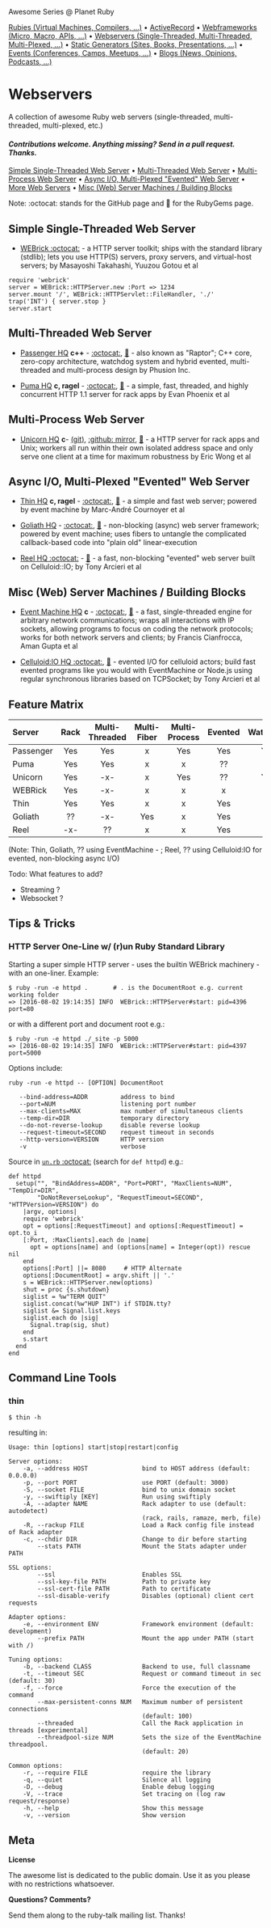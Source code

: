 Awesome Series @ Planet Ruby

[Rubies (Virtual Machines, Compilers, ...)](https://github.com/planetruby/awesome-rubies) • 
[ActiveRecord](https://github.com/planetruby/awesome-activerecord)  •
[Webframeworks (Micro, Macro, APIs, ...)](https://github.com/planetruby/awesome-webframeworks) •
[Webservers (Single-Threaded, Multi-Threaded, Multi-Plexed, ...)](https://github.com/planetruby/awesome-webservers) •
[Static Generators (Sites, Books, Presentations, ...)](https://github.com/planetruby/awesome-staticgen) •
[Events (Conferences, Camps, Meetups, ...)](https://github.com/planetruby/awesome-events) •
[Blogs (News, Opinions, Podcasts, ...)](https://github.com/planetruby/awesome-blogs)


# Webservers

A collection of awesome Ruby web servers (single-threaded, multi-threaded, multi-plexed, etc.)

#### _Contributions welcome. Anything missing? Send in a pull request. Thanks._

[Simple Single-Threaded Web Server](#simple-single-threaded-web-server) •
[Multi-Threaded Web Server](#multi-threaded-web-server) •
[Multi-Process Web Server](#multi-process-web-server) •
[Async I/O, Multi-Plexed "Evented" Web Server](#async-io-multi-plexed-evented-web-server) •
[More Web Servers](#more-web-servers) •
[Misc (Web) Server Machines / Building Blocks](#mics-web-server-machines)

Note: :octocat: stands for the GitHub page and :gem: for the RubyGems page.



## Simple Single-Threaded Web Server

- [WEBrick :octocat:](https://github.com/ruby/ruby/blob/trunk/lib/webrick.rb) - a HTTP server toolkit; ships with the standard library (stdlib); lets you use HTTP(S) servers, proxy servers, and virtual-host servers; by Masayoshi Takahashi, Yuuzou Gotou et al

~~~
require 'webrick'
server = WEBrick::HTTPServer.new :Port => 1234
server.mount '/', WEBrick::HTTPServlet::FileHandler, './'
trap('INT') { server.stop }
server.start
~~~


## Multi-Threaded Web Server

- [Passenger HQ](https://www.phusionpassenger.com) **c++** - [:octocat:](https://github.com/phusion/passenger), [:gem:](https://rubygems.org/gems/passenger) - also known as "Raptor"; C++ core, zero-copy architecture, watchdog system and hybrid evented, multi-threaded and multi-process design by Phusion Inc.

- [Puma HQ](http://puma.io) **c, ragel** - [:octocat:](https://github.com/puma/puma), [:gem:](https://rubygems.org/gems/puma) - a simple, fast, threaded, and highly concurrent HTTP 1.1 server for rack apps by Evan Phoenix et al


## Multi-Process Web Server

- [Unicorn HQ](http://unicorn.bogomips.org) **c**- [(git)](http://bogomips.org/unicorn.git), [:github: mirror](https://github.com/defunkt/unicorn), [:gem:](https://rubygems.org/gems/unicorn) - a HTTP server for rack apps and Unix; workers all run within their own isolated address space and only serve one client at a time for maximum robustness by Eric Wong et al


## Async I/O, Multi-Plexed "Evented" Web Server 

- [Thin HQ](http://code.macournoyer.com/thin) **c, ragel** - [:octocat:](https://github.com/macournoyer/thin), [:gem:](https://rubygems.org/gems/thin) - a simple and fast web server; powered by event machine by Marc-André Cournoyer et al

- [Goliath HQ](http://goliath.io) - [:octocat:](https://github.com/postrank-labs/goliath), [:gem:](https://rubygems.org/gems/goliath) - non-blocking (async) web server framework; powered by event machine; uses fibers to untangle the complicated callback-based code into "plain old" linear-execution

- [Reel HQ :octocat:](https://github.com/celluloid/reel) - [:gem:](https://rubygems.org/gems/reel) -  a fast, non-blocking "evented" web server built on Celluloid::IO; by Tony Arcieri et al


## Misc (Web) Server Machines / Building Blocks

- [Event Machine HQ](http://rubyeventmachine.com) **c** - [:octocat:](https://github.com/eventmachine/eventmachine), [:gem:](https://rubygems.org/gems/eventmachine) -  a fast, single-threaded engine for arbitrary network communications; wraps all interactions with IP sockets, allowing programs  to focus on coding the network protocols; works for both network servers and clients; by Francis Cianfrocca, Aman Gupta et al

- [Celluloid:IO HQ :octocat:](https://github.com/celluloid/celluloid-io), [:gem:](https://rubygems.org/gems/celluloid-io) - evented I/O for celluloid actors; build fast evented programs like you would with EventMachine or Node.js using regular synchronous libraries based on TCPSocket; by Tony Arcieri et al 


## Feature Matrix

| Server     | Rack   |  Multi-Threaded | Multi-Fiber | Multi-Process | Evented | Watchdog | C Extension |
| :--------  | :----: | :-------------: | :---------: | :-----------: | :-----: | :------: | :---------: |
| Passenger  |  Yes   |    Yes          |   x         |   Yes         |   Yes   |  Yes     |  Yes        |
| Puma       |  Yes   |    Yes          |   x         |   x           |   ??    |   x      |  Yes        |
| Unicorn    |  Yes   |    -x-          |   x         |   Yes         |  ??     |  Yes     |  Yes        | 
| WEBRick    |  Yes   |    -x-          |   x         |   x           |  x      |   x      |  x          |
| Thin       |  Yes   |    Yes          |   x         |   x           |  Yes    |   x      |  Yes        |
| Goliath    |  ??    |    -x-          |  Yes        |   x           |  Yes    |   x      |  Yes        |
| Reel       |  -x-   |    ??           |   x         |   x           |  Yes    |   x      |  ??


(Note: Thin, Goliath, ?? using EventMachine - ; Reel, ?? using Celluloid:IO for evented, non-blocking async I/O)



Todo: What features to add?

- Streaming ?
- Websocket ?



## Tips & Tricks

###  HTTP Server One-Line w/ (r)un Ruby Standard Library

Starting a super simple HTTP server - uses the builtin WEBrick machinery - with an one-liner. Example:

~~~
$ ruby -run -e httpd .       # . is the DocumentRoot e.g. current working folder
=> [2016-08-02 19:14:35] INFO  WEBrick::HTTPServer#start: pid=4396 port=80
~~~

or with a different port and document root e.g.:

~~~
$ ruby -run -e httpd ./_site -p 5000
=> [2016-08-02 19:14:35] INFO  WEBrick::HTTPServer#start: pid=4397 port=5000
~~~

Options include:

~~~
ruby -run -e httpd -- [OPTION] DocumentRoot

   --bind-address=ADDR         address to bind
   --port=NUM                  listening port number
   --max-clients=MAX           max number of simultaneous clients
   --temp-dir=DIR              temporary directory
   --do-not-reverse-lookup     disable reverse lookup
   --request-timeout=SECOND    request timeout in seconds
   --http-version=VERSION      HTTP version
   -v                          verbose
~~~

Source in [`un.rb` :octocat:](https://github.com/ruby/ruby/blob/trunk/lib/un.rb) (search for `def httpd`) e.g.:

~~~
def httpd
  setup("", "BindAddress=ADDR", "Port=PORT", "MaxClients=NUM", "TempDir=DIR",
        "DoNotReverseLookup", "RequestTimeout=SECOND", "HTTPVersion=VERSION") do
    |argv, options|
    require 'webrick'
    opt = options[:RequestTimeout] and options[:RequestTimeout] = opt.to_i
    [:Port, :MaxClients].each do |name|
      opt = options[name] and (options[name] = Integer(opt)) rescue nil
    end
    options[:Port] ||= 8080     # HTTP Alternate
    options[:DocumentRoot] = argv.shift || '.'
    s = WEBrick::HTTPServer.new(options)
    shut = proc {s.shutdown}
    siglist = %w"TERM QUIT"
    siglist.concat(%w"HUP INT") if STDIN.tty?
    siglist &= Signal.list.keys
    siglist.each do |sig|
      Signal.trap(sig, shut)
    end
    s.start
  end
end
~~~


## Command Line Tools

### thin

~~~
$ thin -h
~~~

resulting in:

~~~
Usage: thin [options] start|stop|restart|config

Server options:
    -a, --address HOST               bind to HOST address (default: 0.0.0.0)
    -p, --port PORT                  use PORT (default: 3000)
    -S, --socket FILE                bind to unix domain socket
    -y, --swiftiply [KEY]            Run using swiftiply
    -A, --adapter NAME               Rack adapter to use (default: autodetect)
                                     (rack, rails, ramaze, merb, file)
    -R, --rackup FILE                Load a Rack config file instead of Rack adapter
    -c, --chdir DIR                  Change to dir before starting
        --stats PATH                 Mount the Stats adapter under PATH

SSL options:
        --ssl                        Enables SSL
        --ssl-key-file PATH          Path to private key
        --ssl-cert-file PATH         Path to certificate
        --ssl-disable-verify         Disables (optional) client cert requests

Adapter options:
    -e, --environment ENV            Framework environment (default: development)
        --prefix PATH                Mount the app under PATH (start with /)

Tuning options:
    -b, --backend CLASS              Backend to use, full classname
    -t, --timeout SEC                Request or command timeout in sec (default: 30)
    -f, --force                      Force the execution of the command
        --max-persistent-conns NUM   Maximum number of persistent connections
                                     (default: 100)
        --threaded                   Call the Rack application in threads [experimental]
        --threadpool-size NUM        Sets the size of the EventMachine threadpool.
                                     (default: 20)

Common options:
    -r, --require FILE               require the library
    -q, --quiet                      Silence all logging
    -D, --debug                      Enable debug logging
    -V, --trace                      Set tracing on (log raw request/response)
    -h, --help                       Show this message
    -v, --version                    Show version
~~~


## Meta

**License**

The awesome list is dedicated to the public domain. Use it as you please with no restrictions whatsoever.

**Questions? Comments?**

Send them along to the ruby-talk mailing list. Thanks!


